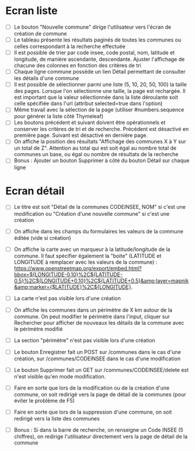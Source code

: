 # Ecran liste 

- [ ] Le bouton "Nouvelle commune" dirige l'utilisateur vers l'écran de création de commune
- [ ] Le tableau présente les résultats paginés de toutes les communes ou celles correspondant à la recherche effectuée
- [ ] Il est possible de trier par code insee, code postal, nom, latitude et longitude, de manière ascendante, descendante. Ajuster l'affichage de chacune des colonnes en fonction des critères de tri
- [ ] Chaque ligne commune possède un lien Détail permettant de consulter les détails d'une commune
- [ ] Il est possible de sélectionner parmi une liste (5, 10, 20, 50, 100) la taille des pages. Lorsque l'on sélectionne une taille, la page est rechargée. Il est important que la valeur sélectionnée dans la liste déroulante soit celle spécifiée dans l'url (attribut selected=true dans l'option)
- [ ] Même travail avec la sélection de la page (utiliser #numbers.sequence pour générer la liste côté Thymeleaf)
- [ ] Les boutons précédent et suivant doivent être opérationnels et conserver les critères de tri et de recherche. Précédent est désactivé en première page. Suivant est désactivé en dernière page.
- [ ] On affiche la position des résultats "Affichage des communes X à Y sur un total de Z". Attention au total qui est soit égal au nombre total de communes un base, ou égal ou nombre de résultats de la recherche
- [ ] Bonus : Ajouter un bouton Supprimer à côté du bouton Détail sur chaque ligne

# Ecran détail
- [ ] Le titre est soit "Détail de la communes CODEINSEE, NOM" si c'est une modification ou "Création d'une nouvelle commune" si c'est une création
- [ ] On affiche dans les champs du formulaires les valeurs de la commune éditée (vide si création)
- [ ] On affiche la carte avec un marqueur à la latitude/longitude de la commune. Il faut spécifier également la "boite" (LATITUDE et LONGITUDE à remplacer avec les valeurs de la commune) : https://www.openstreetmap.org/export/embed.html?bbox=${LONGITUDE-0.10}%2C${LATITUDE-0.5}%2C${LONGITUDE+0.10}%2C${LATITUDE+0.5}&amp;layer=mapnik&amp;marker={$LATITUDE}%2C${LONGITUDE}.
- [ ] La carte n'est pas visible lors d'une création
- [ ] On affiche les communes dans un périmètre de X km autour de la commune. On peut modifier le périmètre dans l'input, cliquer sur Rechercher pour afficher de nouveaux les détails de la commune avec le périmètre modifié
- [ ] La section "périmètre" n'est pas visible lors d'une création
- [ ] Le bouton Enregistrer fait un POST sur /communes dans le cas d'une création, sur /communes/CODEINSEE dans le cas d'une modification
- [ ] Le bouton Supprimer fait un GET sur /communes/CODEINSEE/delete est n'est visible qu'en mode modification.
- [ ] Faire en sorte que lors de la modification ou de la création d'une commune, on soit redirigé vers la page de détail de la communes (pour éviter le problème de F5)
- [ ] Faire en sorte que lors de la suppression d'une commune, on soit redirigé vers la liste des communes
- [ ] Bonus : Si dans la barre de recherche, on renseigne un Code INSEE (5 chiffres), on redirige l'utilisateur directement vers la page de détail de la commune

